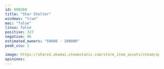 ```yaml
---
id: 698260
title: "Star Shelter"
windows: "true"
mac: "false"
linux: false
positive: 327
negative: 96
estimated_owners: "50000 - 100000"
peak_ccu: 1

image: https://shared.akamai.steamstatic.com/store_item_assets/steam/apps/698260/header.jpg?t=1593873292
opinions:
---
```


